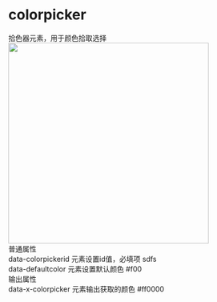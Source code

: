 # colorpicker
拾色器元素，用于颜色拾取选择<br>
<img src="http://www.wware.org/img/shiquse.jpg?_f738" width="400px"><br>
普通属性<br>
data-colorpickerid	元素设置id值，必填项	sdfs<br>
data-defaultcolor	元素设置默认颜色	#f00<br>
输出属性<br>
data-x-colorpicker	元素输出获取的颜色	#ff0000<br>
